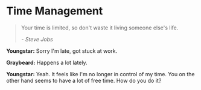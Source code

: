 # Time Management

> Your time is limited, so don't waste it living someone else's life.
>
>    *- Steve Jobs*

**Youngstar:** Sorry I'm late, got stuck at work.

**Graybeard:** Happens a lot lately.

**Youngstar:** Yeah. It feels like I'm no longer in control of my time. You on
the other hand seems to have a lot of free time. How do you do it?

